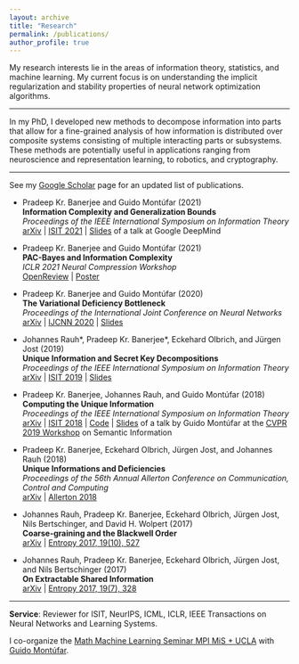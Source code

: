 ```yaml
---
layout: archive
title: "Research"
permalink: /publications/
author_profile: true
---
```


My research interests lie in the areas of information theory, statistics, and machine learning. My current focus is on understanding the implicit regularization and stability properties of neural network optimization algorithms.

---
In my PhD, I developed new methods to decompose information into parts that allow for a fine-grained analysis of how information is distributed over composite systems consisting of multiple interacting parts or subsystems. These methods are potentially useful in applications ranging from neuroscience and representation learning, to robotics, and cryptography. 

---
See my [Google Scholar](http://scholar.google.de/citations?user=cnSjMBwAAAAJ&hl=en) page for an updated list of publications.

* Pradeep Kr. Banerjee and Guido Mont&uacute;far (2021)<br />
**Information Complexity and Generalization Bounds**<br />
*Proceedings of the IEEE International Symposium on Information Theory*<br />
[arXiv](https://arxiv.org/pdf/2105.01747.pdf) | [ISIT 2021](https://2021.ieee-isit.org/Papers/ViewPaper.asp?PaperNum=1740) | [Slides](https://github.com/e5150pro/e5150pro.github.io/blob/master/images/DM_talk.pdf) of a talk at Google DeepMind

* Pradeep Kr. Banerjee and Guido Mont&uacute;far (2021)<br />
**PAC-Bayes and Information Complexity**<br />
*ICLR 2021 Neural Compression Workshop*<br />
[OpenReview](https://openreview.net/pdf?id=LPw-isa6Ngb) | [Poster](https://github.com/e5150pro/e5150pro.github.io/blob/master/images/poster_ICLR_NeuralCompressionW.pdf)

* Pradeep Kr. Banerjee and Guido Mont&uacute;far (2020)<br />
**The Variational Deficiency Bottleneck**<br />
*Proceedings of the International Joint Conference on Neural Networks*<br />
[arXiv](https://arxiv.org/pdf/1810.11677.pdf) | [IJCNN 2020](https://ieeexplore.ieee.org/document/9206900) | [Slides](https://github.com/e5150pro/e5150pro.github.io/blob/master/images/talk_VDB.pdf) 

* Johannes Rauh\*, Pradeep Kr. Banerjee\*, Eckehard Olbrich, and J&uuml;rgen Jost (2019)<br />
**Unique Information and Secret Key Decompositions**<br />
*Proceedings of the IEEE International Symposium on Information Theory*<br />
[arXiv](https://arxiv.org/pdf/1901.08007.pdf) | [ISIT 2019](https://ieeexplore.ieee.org/abstract/document/8849550/) | [Slides](https://github.com/e5150pro/e5150pro.github.io/blob/master/images/ISIT2019.pdf)

* Pradeep Kr. Banerjee, Johannes Rauh, and Guido Mont&uacute;far (2018)<br />
**Computing the Unique Information**<br />
*Proceedings of the IEEE International Symposium on Information Theory*<br />
[arXiv](https://arxiv.org/pdf/1709.07487.pdf) | [ISIT 2018](https://ieeexplore.ieee.org/abstract/document/8437757) | [Code](https://github.com/infodeco/computeUI) | [Slides](https://github.com/e5150pro/e5150pro.github.io/blob/master/images/talk_CVPR_Guido.pdf) of a talk by Guido Mont&uacute;far at the [CVPR 2019 Workshop](https://sites.google.com/view/wsi-2019/) on Semantic Information

* Pradeep Kr. Banerjee, Eckehard Olbrich, J&uuml;rgen Jost, and Johannes Rauh (2018)<br />
**Unique Informations and Deficiencies**<br />
*Proceedings of the 56th Annual Allerton Conference on Communication, Control and Computing*<br />
[arXiv](https://arxiv.org/pdf/1807.05103.pdf) | [Allerton 2018](https://ieeexplore.ieee.org/abstract/document/8635984)

* Johannes Rauh, Pradeep Kr. Banerjee, Eckehard Olbrich, J&uuml;rgen Jost, Nils Bertschinger, and David H. Wolpert (2017)<br />
**Coarse-graining and the Blackwell Order**<br />
[arXiv](https://arxiv.org/pdf/1701.07602.pdf) | [Entropy 2017, 19(10), 527](https://doi.org/10.3390/e19100527)

* Johannes Rauh, Pradeep Kr. Banerjee, Eckehard Olbrich, J&uuml;rgen Jost, and Nils Bertschinger (2017)<br />
**On Extractable Shared Information**<br />
[arXiv](https://arxiv.org/pdf/1701.07805.pdf) | [Entropy 2017, 19(7), 328](https://doi.org/10.3390/e19070328)

---
**Service**: Reviewer for ISIT, NeurIPS, ICML, ICLR, IEEE Transactions on Neural Networks and Learning Systems.

I co-organize the [Math Machine Learning Seminar MPI MiS + UCLA](https://www.mis.mpg.de/montufar/seminars/math-ml-seminar.html) with [Guido Mont&uacute;far](https://www.math.ucla.edu/~montufar/). 



